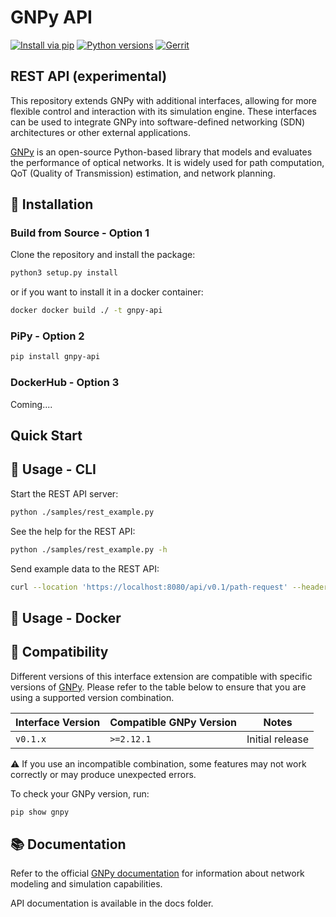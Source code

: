 # GNPy API
[![Install via pip](https://img.shields.io/pypi/v/gnpy-api)](https://pypi.org/project/gnpy-api/)
[![Python versions](https://img.shields.io/pypi/pyversions/gnpy-api)](https://pypi.org/project/gnpy-api/)
[![Gerrit](https://img.shields.io/badge/patches-via%20Gerrit-blue)](https://review.gerrithub.io/q/project:Telecominfraproject/oopt-gnpy-api)

REST API (experimental)
-----------------------
This repository extends GNPy with additional interfaces, allowing for more flexible control and interaction with its simulation engine. These interfaces can be used to integrate GNPy into software-defined networking (SDN) architectures or other external applications.

[GNPy](https://github.com/Telecominfraproject/oopt-gnpy) is an open-source Python-based library that models and evaluates the performance of optical networks. It is widely used for path computation, QoT (Quality of Transmission) estimation, and network planning.

## 🚀 Installation
### Build from Source - Option 1
Clone the repository and install the package:
```bash
python3 setup.py install
```
or if you want to install it in a docker container:
```bash
docker docker build ./ -t gnpy-api
```

### PiPy - Option 2
```bash
pip install gnpy-api
```


### DockerHub - Option 3
Coming.... 
## Quick Start

## 🧪 Usage - CLI
Start the REST API server:
```bash
python ./samples/rest_example.py
```
See the help for the REST API:
```bash
python ./samples/rest_example.py -h
```
Send example data to the REST API:
```bash
curl --location 'https://localhost:8080/api/v0.1/path-request' --header 'Content-Type: application/json' --data @gnpyapi/exampledata/planning_demand_example.json -k
```
## 🧪 Usage - Docker



## 🔄 Compatibility

Different versions of this interface extension are compatible with specific versions of [GNPy](https://github.com/Telecominfraproject/oopt-gnpy). Please refer to the table below to ensure that you are using a supported version combination.



| Interface Version | Compatible GNPy Version | Notes                          |
|-------------------|-----------------|--------------------------------|
| `v0.1.x`          | `>=2.12.1`      | Initial release                |

⚠️ If you use an incompatible combination, some features may not work correctly or may produce unexpected errors.

To check your GNPy version, run:

```bash
pip show gnpy
```

## 📚 Documentation
Refer to the official [GNPy documentation](https://github.com/Telecominfraproject/oopt-gnpy/tree/master/docs) for information about network modeling and simulation capabilities.

API documentation is available in the docs folder.